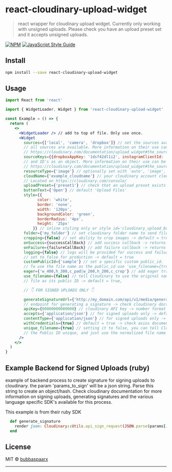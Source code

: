 # react-cloudinary-upload-widget

> react wrapper for cloudinary upload widget. Currently only working with unsigned uploads. Please check you have an upload preset set and it accepts unsigned uploads.

[![NPM](https://img.shields.io/npm/v/react-cloudinary-upload-widget.svg)](https://www.npmjs.com/package/react-cloudinary-upload-widget) [![JavaScript Style Guide](https://img.shields.io/badge/code_style-standard-brightgreen.svg)](https://standardjs.com)

## Install

```bash
npm install --save react-cloudinary-upload-widget
```

## Usage

```jsx
import React from 'react'

import { WidgetLoader, Widget } from 'react-cloudinary-upload-widget'

const Example = () => {
  return (
    <>
      <WidgetLoader /> // add to top of file. Only use once.  
      <Widget
        sources={['local', 'camera', 'dropbox']} // set the sources available for uploading -> by default
        // all sources are available. More information on their use can be found at 
        // https://cloudinary.com/documentation/upload_widget#the_sources_parameter
        sourceKeys={{dropboxAppKey: '1dsf42dl1i2', instagramClientId: 'd7aadf962m'}} // add source keys 
        // and ID's as an object. More information on their use can be found at 
        // https://cloudinary.com/documentation/upload_widget#the_sources_parameter
        resourceType={'image'} // optionally set with 'auto', 'image', 'video' or 'raw' -> default = 'auto'
        cloudName={'example_cloudname'} // your cloudinary account cloud name. 
        // Located on https://cloudinary.com/console/
        uploadPreset={'preset1'} // check that an upload preset exists and check mode is signed or unisgned
        buttonText={'Open'} // default 'Upload Files'
        style={{
              color: 'white',
              border: 'none',
              width: '120px',
              backgroundColor: 'green',
              borderRadius: '4px',
              height: '25px'
            }} // inline styling only or style id='cloudinary_upload_button'
        folder={'my_folder'} // set cloudinary folder name to send file
        cropping={false} // set ability to crop images -> default = true
        onSuccess={successCallBack} // add success callback -> returns result
        onFailure={failureCallBack} // add failure callback -> returns 'response.error' + 'response.result'
        logging={false} // logs will be provided for success and failure messages, 
        // set to false for production -> default = true
        customPublicId={'sample'} // set a specific custom public_id. 
        // To use the file name as the public_id use 'use_filename={true}' parameter
        eager={'w_400,h_300,c_pad|w_260,h_200,c_crop'} // add eager transformations -> deafult = null
        use_filename={false} // tell Cloudinary to use the original name of the uploaded 
        // file as its public ID -> default = true,

        // 👇 FOR SIGNED UPLOADS ONLY 👇

        generateSignatureUrl={'http://my_domain.com/api/v1/media/generate_signature'} // pass the api 
        // endpoint for generating a signature -> check cloudinary docs and SDK's for signing uploads
        apiKey={00000000000000} // cloudinary API key -> number format
        accepts={'application/json'} // for signed uploads only -> default = 'application/json'
        contentType={'application/json'} // for signed uploads only -> default = 'application/json'
        withCredentials={true} // default = true -> check axios documentation for more information
        unique_filename={true} // setting it to false, you can tell Cloudinary not to attempt to make 
        // the Public ID unique, and just use the normalized file name -> default = true
      />
    </>
  )
}
```

## Example Backend for Signed Uploads (ruby)

example of backend process to create signature for signing uploads to cloudinary. the param 'params_to_sign' will be a json string. Parse this string to create an object/hash. 
Check cloudinary documentation for more information on signing uploads, generating signatures and the various language specific SDK's available for this process. 

This example is from their ruby SDK

```ruby
  def generate_signature
    render json: Cloudinary::Utils.api_sign_request(JSON.parse(params[:params_to_sign]), ENV['CLOUDINARY_SECRET'])
  end
```

## License

MIT © [bubbaspaarx](https://github.com/bubbaspaarx)

---



